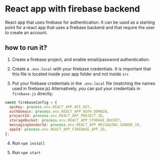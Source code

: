 # React app with firebase backend

React app that uses firebase for authentication. It can be used as a starting point for a react app that uses a firebase backend and that require the user to create an account.

## how to run it?

1. Create a firebase project, and enable email/password authentication.

1. Create a ```.env.local``` with your firebase credentials. It is important that this file is located inside your app folder and not inside ```src```

1. Put your firebase credentials in the ```.env.local``` file (matching the names used in firebase.js) Alternatively, you can put your credentials in ```firebase.js``` directly. 
```javascript
const firebaseConfig = {
  apiKey: process.env.REACT_APP_API_KEY,
  authDomain: process.env.REACT_APP_AUTH_DOMAIN,
  projectId: process.env.REACT_APP_PROJECT_ID,
  storageBucket: process.env.REACT_APP_STORAGE_BUCKET,
  messagingSenderId: process.env.REACT_APP_MESSAGING_SENDER_ID,
  appId: process.env.REACT_APP_FIREBASE_APP_ID,
};
```

4. Run ```npm install```

5. Run ```npm start```
